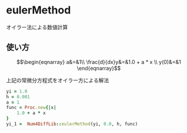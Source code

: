 eulerMethod
===========
オイラー法による数値計算

## 使い方

```math
\begin{eqnarray}
  a&=&1\\
  \frac{d}{dx}y&=&1.0 + a * x \\
  y(0)&=&1
\end{eqnarray}
```
上記の常微分方程式をオイラー方による解法

```ruby
yi = 1.0
h = 0.001
a = 1
func = Proc.new{|x|
    1.0 + a * x 
}
yi_1 =  Num4DiffLib::eulerMethod(yi, 0.0, h, func)  
```


